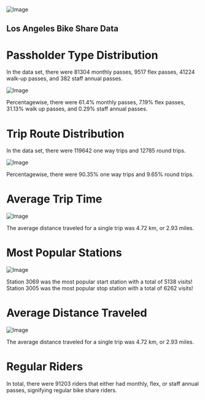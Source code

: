 ![Image](https://raw.githubusercontent.com/ashvin26/BikeShares/master/Images/MetroBikeShare.png)

## Los Angeles Bike Share Data

# Passholder Type Distribution

In the data set, there were 81304 monthly passes, 9517 flex passes, 41224 walk-up passes, and 382 staff annual passes.

![Image](https://raw.githubusercontent.com/ashvin26/BikeShares/master/Images/PassholderTypes.jpeg)

Percentagewise, there were 61.4% monthly passes, 7.19% flex passes, 31.13% walk up passes, and 0.29% staff annual passes.

# Trip Route Distribution

In the data set, there were 119642 one way trips and 12785 round trips.

![Image](https://raw.githubusercontent.com/ashvin26/BikeShares/master/Images/TripRouteCategories.jpeg)

Percentagewise, there were  90.35% one way trips and 9.65% round trips.

# Average Trip Time

![Image](https://raw.githubusercontent.com/ashvin26/BikeShares/master/Images/Time.jpg)

The average distance traveled for a single trip was 4.72 km, or 2.93 miles.

# Most Popular Stations

![Image](https://raw.githubusercontent.com/ashvin26/BikeShares/master/Images/Popular.gif)

Station 3069 was the most popular start station with a total of 5138 visits!
Station 3005 was the most popular stop station with a total of 6262 visits!

# Average Distance Traveled

![Image](https://raw.githubusercontent.com/ashvin26/BikeShares/master/Images/Bike.png)

The average distance traveled for a single trip was 4.72 km, or 2.93 miles.

# Regular Riders

In total, there were 91203 riders that either had monthly, flex, or staff annual passes, signifying regular bike share riders.
